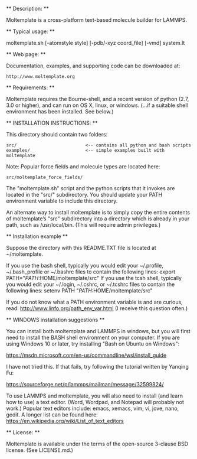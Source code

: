    **  Description:  **

Moltemplate is a cross-platform text-based molecule builder for LAMMPS. 

   **  Typical usage:  **

moltemplate.sh [-atomstyle style] [-pdb/-xyz coord_file] [-vmd]  system.lt

   **  Web page:  **

Documentation, examples, and supporting code can be downloaded at:

    http://www.moltemplate.org

   **  Requirements:  **

Moltemplate requires the Bourne-shell, and a recent version of python 
(2.7, 3.0 or higher), and can run on OS X, linux, or windows. (...if a 
suitable shell environment has been installed.  See below.)


  ** INSTALLATION INSTRUCTIONS: **

This directory should contain two folders:

    src/                          <-- contains all python and bash scripts
    examples/                     <-- simple examples built with moltemplate

Note: Popular force fields and molecule types are located here:

    src/moltemplate_force_fields/

The "moltemplate.sh" script and the python scripts that it invokes are 
located in the "src/" subdirectory.  You should update your PATH environment 
variable to include this directory.  

An alternate way to install moltemplate is to simply copy the entire contents
of moltemplate’s "src" subdirectory into a directory which is already in your
path, such as /usr/local/bin. (This will require admin privileges.)

   **  Installation example **

Suppose the directory with this README.TXT file is located at ~/moltemplate.

If you use the bash shell, typically you would edit your 
~/.profile, ~/.bash_profile or ~/.bashrc files to contain the following lines:
    export PATH="$PATH:$HOME/moltemplate/src"
If you use the tcsh shell, typically you would edit your 
~/.login, ~/.cshrc, or ~/.tcshrc files to contain the following lines:
    setenv PATH "$PATH:$HOME/moltemplate/src"

If you do not know what a PATH environment variable is and are curious, read:
    http://www.linfo.org/path_env_var.html
(I receive this question often.)

   **  WINDOWS installation suggestions **

   You can install both moltemplate and LAMMPS in windows, but you will first need to install the BASH shell environment on your computer.  If you are using Windows 10 or later, try installing "Bash on Ubuntu on Windows":

https://msdn.microsoft.com/en-us/commandline/wsl/install_guide

   I have not tried this.  If that fails, try following the tutorial written by Yanqing Fu:

https://sourceforge.net/p/lammps/mailman/message/32599824/

   To use LAMMPS and moltemplate, you will also need to install (and learn how to use) a text editor.  (Word, Wordpad, and Notepad will probably not work.)  Popular text editors include: emacs, xemacs, vim, vi, jove, nano, gedit.  A longer list can be found here:
https://en.wikipedia.org/wiki/List_of_text_editors

   **  License:  **

Moltemplate is available under the terms of the open-source 3-clause BSD 
license.  (See LICENSE.md.)

